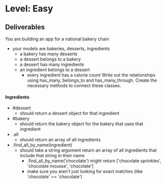 # Level: Easy

## Deliverables
You are building an app for a national bakery chain
- your models are bakeries, desserts, ingredients
  - a bakery has many desserts
  - a dessert belongs to a bakery
  - a dessert has many ingredients
  - an ingredient belongs to a dessert
    - every ingredient has a calorie count
Write out the relationships using has_many, belongs_to and has_many_through. Create the necessary methods to connect these classes.



#### Ingredients
  - #dessert
    - should return a dessert object for that ingredient
  - #bakery
    - should return the bakery object for the bakery that uses that ingredient
  - .all
    - should return an array of all ingredients
  - .find_all_by_name(ingredient)
    - should take a string argument return an array of all ingredients that include that string in their name
      - .find_all_by_name('chocolate') might return ['chocolate sprinkles', 'chocolate mousse', 'chocolate']
      - make sure you aren't just looking for exact matches (like 'chocolate' == 'chocolate')
